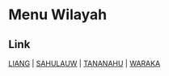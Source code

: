 # Menu Wilayah

## Link

[LIANG](https://github.com/gigit-pemilu/pemilu-2024-81-maluku/tree/main/pilpres/hitung-suara/sub/81-maluku/sub/01-maluku-tengah/sub/21-teluk-elpaputih/sub/2003-liang)
 | 
[SAHULAUW](https://github.com/gigit-pemilu/pemilu-2024-81-maluku/tree/main/pilpres/hitung-suara/sub/81-maluku/sub/01-maluku-tengah/sub/21-teluk-elpaputih/sub/2004-sahulauw)
 | 
[TANANAHU](https://github.com/gigit-pemilu/pemilu-2024-81-maluku/tree/main/pilpres/hitung-suara/sub/81-maluku/sub/01-maluku-tengah/sub/21-teluk-elpaputih/sub/2002-tananahu)
 | 
[WARAKA](https://github.com/gigit-pemilu/pemilu-2024-81-maluku/tree/main/pilpres/hitung-suara/sub/81-maluku/sub/01-maluku-tengah/sub/21-teluk-elpaputih/sub/2001-waraka)

